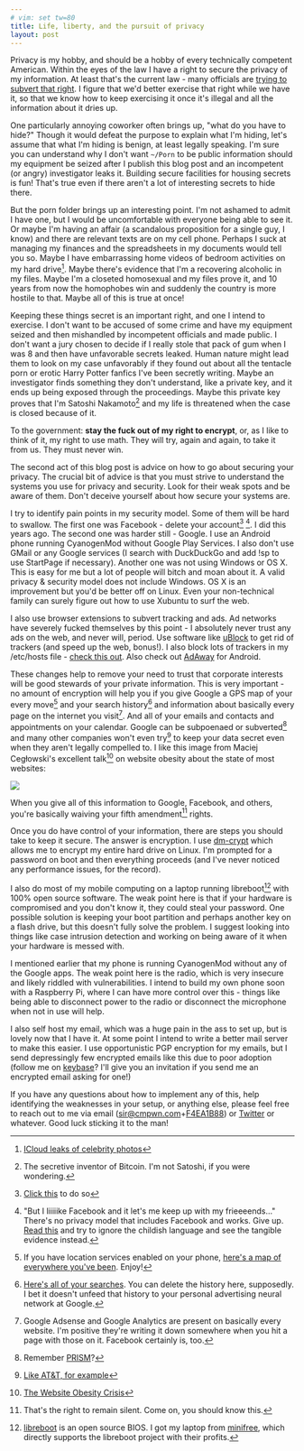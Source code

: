 ```yaml
---
# vim: set tw=80
title: Life, liberty, and the pursuit of privacy
layout: post
---
```


Privacy is my hobby, and should be a hobby of every technically competent
American. Within the eyes of the law I have a right to secure the privacy of my
information. At least that's the current law - many officials are [trying to
subvert that right](http://www.apple.com/customer-letter/). I figure that we'd
better exercise that right while we have it, so that we know how to keep
exercising it once it's illegal and all the information about it dries up.

One particularly annoying coworker often brings up, "what do you have to hide?"
Though it would defeat the purpose to explain what I'm hiding, let's assume that
what I'm hiding is benign, at least legally speaking. I'm sure you can
understand why I don't want `~/Porn` to be public information should my
equipment be seized after I publish this blog post and an incompetent (or angry)
investigator leaks it. Building secure facilities for housing secrets is fun!
That's true even if there aren't a lot of interesting secrets to hide there.

But the porn folder brings up an interesting point. I'm not ashamed to admit I
have one, but I would be uncomfortable with everyone being able to see it. Or
maybe I'm having an affair (a scandalous proposition for a single guy, I know)
and there are relevant texts are on my cell phone. Perhaps I suck at managing my
finances and the spreadsheets in my documents would tell you so. Maybe I have
embarrassing home videos of bedroom activities on my hard drive[^1]. Maybe
there's evidence that I'm a recovering alcoholic in my files. Maybe I'm a
closeted homosexual and my files prove it, and 10 years from now the homophobes
win and suddenly the country is more hostile to that. Maybe all of this is true
at once!

Keeping these things secret is an important right, and one I intend to exercise.
I don't want to be accused of some crime and have my equipment seized and then
mishandled by incompetent officials and made public. I don't want a jury chosen
to decide if I really stole that pack of gum when I was 8 and then have
unfavorable secrets leaked. Human nature might lead them to look on my case
unfavorably if they found out about all the tentacle porn or erotic Harry
Potter fanfics I've been secretly writing. Maybe an investigator finds something
they don't understand, like a private key, and it ends up being exposed through
the proceedings. Maybe this private key proves that I'm Satoshi Nakamoto[^3] and
my life is threatened when the case is closed because of it.

To the government: **stay the fuck out of my right to encrypt**, or, as I
like to think of it, my right to use math. They will try, again and again, to
take it from us. They must never win.

The second act of this blog post is advice on how to go about securing your
privacy. The crucial bit of advice is that you must strive to understand the
systems you use for privacy and security. Look for their weak spots and be aware
of them. Don't deceive yourself about how secure your systems are.

I try to identify pain points in my security model. Some of them will be hard
to swallow. The first one was Facebook - delete your account[^4] [^5]. I did
this years ago. The second one was harder still - Google. I use an Android
phone running CyanogenMod without Google Play Services. I also don't use GMail
or any Google services (I search with DuckDuckGo and add !sp to use StartPage if
necessary). Another one was not using Windows or OS X. This is easy for me but a
lot of people will bitch and moan about it. A valid privacy & security model
does not include Windows. OS X is an improvement but you'd be better off on
Linux. Even your non-technical family can surely figure out how to use Xubuntu
to surf the web.

I also use browser extensions to subvert tracking and ads. Ad networks have
severely fucked themselves by this point - I absolutely never trust any ads on
the web, and never will, period. Use software like
[uBlock](https://github.com/gorhill/uBlock) to get rid of trackers (and speed
up the web, bonus!). I also block lots of trackers in my /etc/hosts file -
[check this out](https://github.com/StevenBlack/hosts). Also check out
[AdAway](https://free-software-for-android.github.io/AdAway/) for Android.

These changes help to remove your need to trust that corporate interests will
be good stewards of your private information. This is very important - no amount
of encryption will help you if you give Google a GPS map of your every move[^6]
and your search history[^7] and information about basically every page on the
internet you visit[^8]. And all of your emails and contacts and appointments on
your calendar. Google can be subpoenaed or subverted[^9] and many other
companies won't even try[^10] to keep your data secret even when they aren't
legally compelled to. I like this image from Maciej Cegłowski's excellent
talk[^11] on website obesity about the state of most websites:

![](https://sr.ht/ks75.jpg)

When you give all of this information to Google, Facebook, and others, you're
basically waiving your fifth amendment[^12] rights.

Once you do have control of your information, there are steps you should take to
keep it secure. The answer is encryption. I use
[dm-crypt](https://wiki.archlinux.org/index.php/Dm-crypt) which allows me to
encrypt my entire hard drive on Linux. I'm prompted for a password on boot and
then everything proceeds (and I've never noticed any performance issues, for the
record).

I also do most of my mobile computing on a laptop running libreboot[^13] with
100% open source software. The weak point here is that if your hardware is
compromised and you don't know it, they could steal your password. One possible
solution is keeping your boot partition and perhaps another key on a flash
drive, but this doesn't fully solve the problem. I suggest looking into things
like case intrusion detection and working on being aware of it when your
hardware is messed with.

I mentioned earlier that my phone is running CyanogenMod without any of the
Google apps. The weak point here is the radio, which is very insecure and likely
riddled with vulnerabilities. I intend to build my own phone soon with a
Raspberry Pi, where I can have more control over this - things like being able
to disconnect power to the radio or disconnect the microphone when not in use
will help.

I also self host my email, which was a huge pain in the ass to set up, but is
lovely now that I have it. At some point I intend to write a better mail server
to make this easier. I use opportunistic PGP encryption for my emails, but I
send depressingly few encrypted emails like this due to poor adoption (follow me
on [keybase](https://keybase.io/sircmpwn)? I'll give you an invitation if you
send me an encrypted email asking for one!)

If you have any questions about how to implement any of this, help identifying
the weaknesses in your setup, or anything else, please feel free to reach out to
me via email ([sir@cmpwn.com](mailto:sir@cmpwn.com)+[F4EA1B88](/publickey.txt))
or [Twitter](https://twitter.com/sircmpwn) or whatever. Good luck sticking it to
the man!

[^1]: [ICloud leaks of celebrity photos](https://en.wikipedia.org/wiki/ICloud_leaks_of_celebrity_photos)
[^3]: The secretive inventor of Bitcoin. I'm not Satoshi, if you were wondering.
[^4]: [Click this](https://www.facebook.com/help/delete_account?rdrhc) to do so
[^5]: "But I liiiiike Facebook and it let's me keep up with my frieeeends..." There's no privacy model that includes Facebook and works. Give up. [Read this](https://stallman.org/facebook.html) and try to ignore the childish language and see the tangible evidence instead.
[^6]: If you have location services enabled on your phone, [here's a map of everywhere you've been](https://maps.google.com/locationhistory/). Enjoy!
[^7]: [Here's all of your searches](https://myactivity.google.com/myactivity). You can delete the history here, supposedly. I bet it doesn't unfeed that history to your personal advertising neural network at Google.
[^8]: Google Adsense and Google Analytics are present on basically every website. I'm positive they're writing it down somewhere when you hit a page with those on it. Facebook certainly is, too.
[^9]: Remember [PRISM](https://en.wikipedia.org/wiki/PRISM)?
[^10]: [Like AT&T, for example](http://www.pbs.org/newshour/rundown/report-att-cooperated-extensively-nsa-sharing-billions-phone-email-records/)
[^11]: [The Website Obesity Crisis](http://idlewords.com/talks/website_obesity.htm)
[^12]: That's the right to remain silent. Come on, you should know this.
[^13]: [libreboot](https://libreboot.org/) is an open source BIOS. I got my laptop from [minifree](https://minifree.org/), which directly supports the libreboot project with their profits.
